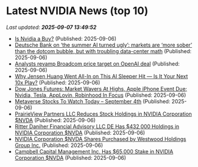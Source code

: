 # Latest NVIDIA News (top 10)
_Last updated: **2025-09-07 13:49:52**_

- [Is Nvidia a Buy?](https://biztoc.com/x/103bb38847a894a0) (Published: 2025-09-06)
- [Deutsche Bank on ‘the summer AI turned ugly’: markets are ‘more sober’ than the dotcom bubble, but with troubling data-center math](https://fortune.com/2025/09/06/ai-bubble-overvalued-stocks-deutsche-bank-data-center-math-capex-roi/) (Published: 2025-09-06)
- [Analysts revamp Broadcom price target on OpenAI deal](https://biztoc.com/x/5636e126005ba4e1) (Published: 2025-09-06)
- [Why Jensen Huang Went All-In on This AI Sleeper Hit — Is It Your Next 10x Play?](https://biztoc.com/x/6e87ca74579feecb) (Published: 2025-09-06)
- [Dow Jones Futures: Market Wavers At Highs, Apple iPhone Event Due; Nvidia, Tesla, AppLovin, Robinhood In Focus](https://biztoc.com/x/b0ee04f771a3a08f) (Published: 2025-09-06)
- [Metaverse Stocks To Watch Today – September 4th](https://www.etfdailynews.com/2025/09/06/metaverse-stocks-to-watch-today-september-4th/) (Published: 2025-09-06)
- [PrairieView Partners LLC Reduces Stock Holdings in NVIDIA Corporation $NVDA](https://www.etfdailynews.com/2025/09/06/prairieview-partners-llc-reduces-stock-holdings-in-nvidia-corporation-nvda/) (Published: 2025-09-06)
- [Ritter Daniher Financial Advisory LLC DE Has $432,000 Holdings in NVIDIA Corporation $NVDA](https://www.etfdailynews.com/2025/09/06/ritter-daniher-financial-advisory-llc-de-has-432000-holdings-in-nvidia-corporation-nvda/) (Published: 2025-09-06)
- [NVIDIA Corporation $NVDA Shares Purchased by Westwood Holdings Group Inc.](https://www.etfdailynews.com/2025/09/06/nvidia-corporation-nvda-shares-purchased-by-westwood-holdings-group-inc/) (Published: 2025-09-06)
- [Campbell Capital Management Inc. Has $65,000 Stake in NVIDIA Corporation $NVDA](https://www.etfdailynews.com/2025/09/06/campbell-capital-management-inc-has-65000-stake-in-nvidia-corporation-nvda/) (Published: 2025-09-06)
